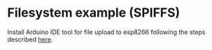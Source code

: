 # Filesystem example (SPIFFS)
Install Arduino IDE tool for file upload to esp8266 following the steps described [here](https://arduino-esp8266.readthedocs.io/en/latest/filesystem.html#uploading-files-to-file-system).
 

